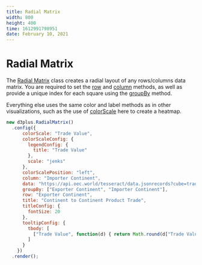 ```yaml
---
title: Radial Matrix
width: 800
height: 400
time: 1612991798951
date: February 10, 2021
---
```


# Radial Matrix

The [Radial Matrix](http://d3plus.org/docs/#RadialMatrix) class creates a radial layout of any rows/columns data matrix. You are required to set the [row](http://d3plus.org/docs/#Matrix.row) and [column](http://d3plus.org/docs/#Matrix.column) methods, as well as provide a unique index for each square using the [groupBy](http://d3plus.org/docs/#Viz.groupBy) method.

Everything else uses the same color and label methods as in other visualizations, such as the use of [colorScale](http://d3plus.org/docs/#Viz.colorScale) here to create a heatmap.

```js
new d3plus.RadialMatrix()
  .config({
      colorScale: "Trade Value",
      colorScaleConfig: {
        legendConfig: {
          title: "Trade Value"
        },
        scale: "jenks"
      },
      colorScalePosition: "left",
      column: "Importer Continent",
      data: "https://api.oec.world/tesseract/data.jsonrecords?cube=trade_i_baci_a_17&drilldowns=Year,Exporter+Continent,Importer+Continent&measures=Trade+Value&Year=2018",
      groupBy: ["Exporter Continent", "Importer Continent"],
      row: "Exporter Continent",
      title: "Continent to Continent Product Trade",
      titleConfig: {
        fontSize: 20
      },
      tooltipConfig: {
        tbody: [
          ["Trade Value", function(d) { return Math.round(d["Trade Value"]) }]
        ]
      }
    })
  .render();
```
